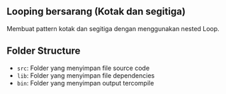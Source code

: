 ## Looping bersarang (Kotak dan segitiga)

Membuat pattern kotak dan segitiga dengan menggunakan nested Loop.

## Folder Structure

- `src`: Folder yang menyimpan file source code
- `lib`: Folder yang menyimpan file dependencies
- `bin`: Folder yang menyimpan output tercompile